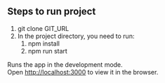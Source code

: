 ## Steps to run project

1. git clone GIT_URL
2. In the project directory, you need to run:
   1. npm install
   2. npm run start

Runs the app in the development mode.<br>
Open [http://localhost:3000](http://localhost:3000) to view it in the browser.

